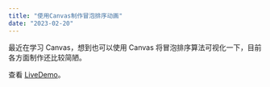 ```yaml
---
title: "使用Canvas制作冒泡排序动画"
date: "2023-02-20"
---
```


最近在学习 Canvas，想到也可以使用 Canvas 将冒泡排序算法可视化一下，目前各方面制作还比较简陋。

查看 [LiveDemo](/eg/animated-sorting)。
